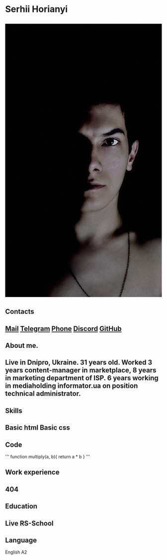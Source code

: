 # Serhii Horianyi
![Photo](https://github.com/Citellus91/rsschool-cv/blob/gh-pages/avatar.jpg)
---
## Contacts

[Mail](citellus.suslik@gmail.com)
[Telegram](https://t.me/Suslik_Citellus)
[Phone](tel:+380970915037)
[Discord]()
[GitHub](https://github.com/Citellus91)
---
## About me.

Live in Dnipro, Ukraine.
31 years old.
Worked 3 years content-manager in marketplace, 8 years in marketing department of ISP. 6 years working in mediaholding informator.ua on position technical administrator.
---
## Skills

Basic html
Basic css
---
## Code

'''
function multiply(a, b){
 return a * b
}
'''

## Work experience

404
---
## Education

Live
RS-School
---
## Language

English A2
